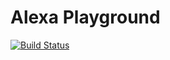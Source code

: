# Alexa Playground

[![Build Status](https://travis-ci.org/cameronhunter/alexa-playground.svg?branch=master)](https://travis-ci.org/cameronhunter/alexa-playground)
